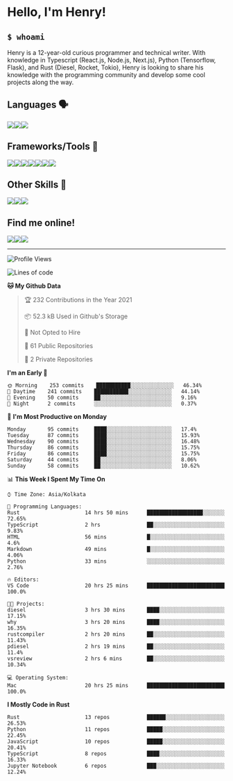 
<h1>Hello, I'm Henry!</h1>

<h2><code>$ whoami</code></h2>

Henry is a 12-year-old curious programmer and technical writer. With knowledge in Typescript (React.js, Node.js, Next.js), Python (Tensorflow, Flask), and Rust (Diesel, Rocket, Tokio), Henry is looking to share his knowledge with the programming community and develop some cool projects along the way.

<h2>Languages 🗣️</h2>

<img src="https://img.shields.io/badge/typescript%20-%23007ACC.svg?&style=for-the-badge&logo=typescript&logoColor=white"/><img src="https://img.shields.io/badge/python%20-%2314354C.svg?&style=for-the-badge&logo=python&logoColor=white"/><img src="https://img.shields.io/badge/rust-%23000000.svg?&style=for-the-badge&logo=rust&logoColor=white"/>

<h2>Frameworks/Tools 🔧</h2>

<img src="https://img.shields.io/badge/express.js%20-%23404d59.svg?&style=for-the-badge"/><img src="https://img.shields.io/badge/react%20-%2320232a.svg?&style=for-the-badge&logo=react&logoColor=%2361DAFB"/><img src="https://img.shields.io/badge/tailwindcss%20-%2338B2AC.svg?&style=for-the-badge&logo=tailwind-css&logoColor=white"/><img src="https://img.shields.io/badge/flask%20-%23000.svg?&style=for-the-badge&logo=flask&logoColor=white"/><img src="https://img.shields.io/badge/firebase%20-%23039BE5.svg?&style=for-the-badge&logo=firebase"/><img src ="https://img.shields.io/badge/postgres-%23316192.svg?&style=for-the-badge&logo=postgresql&logoColor=white"/><img src="https://img.shields.io/badge/TensorFlow%20-%23FF6F00.svg?&style=for-the-badge&logo=TensorFlow&logoColor=white" />

<h2>Other Skills 🤹</h2>

<img src="https://img.shields.io/badge/git%20-%23F05033.svg?&style=for-the-badge&logo=git&logoColor=white"/><img src="https://img.shields.io/badge/github%20-%23121011.svg?&style=for-the-badge&logo=github&logoColor=white"/><img src="https://img.shields.io/badge/vercel%20-%23000000.svg?&style=for-the-badge&logo=vercel&logoColor=white"/>

<h2>Find me online!</h2>

<a target="_blank" href="https://dev.to/hb"><img src="https://img.shields.io/badge/dev.to-%2312100E.svg?&style=for-the-badge&logo=dev.to&logoColor=white"></img></a><a target="_blank" href="https://stackoverflow.com/users/13753914/henry"><img src="https://img.shields.io/badge/-Stack%20overflow-FE7A16?style=for-the-badge&logo=stack-overflow&logoColor=white"/></a><a target="_blank" href="https://twitter.com/henryboisdequin"><img src="https://img.shields.io/badge/henryboisdequin%20-%231DA1F2.svg?&style=for-the-badge&logo=Twitter&logoColor=white"></img></a>

---
<!--START_SECTION:waka-->
![Profile Views](http://img.shields.io/badge/Profile%20Views-44-blue)

![Lines of code](https://img.shields.io/badge/From%20Hello%20World%20I%27ve%20Written-256603%20lines%20of%20code-blue)

**🐱 My Github Data** 

> 🏆 232 Contributions in the Year 2021
 > 
> 📦 52.3 kB Used in Github's Storage 
 > 
> 🚫 Not Opted to Hire
 > 
> 📜 61 Public Repositories 
 > 
> 🔑 2 Private Repositories  
 > 
**I'm an Early 🐤** 

```text
🌞 Morning    253 commits    ███████████░░░░░░░░░░░░░░   46.34% 
🌆 Daytime    241 commits    ███████████░░░░░░░░░░░░░░   44.14% 
🌃 Evening    50 commits     ██░░░░░░░░░░░░░░░░░░░░░░░   9.16% 
🌙 Night      2 commits      ░░░░░░░░░░░░░░░░░░░░░░░░░   0.37%

```
📅 **I'm Most Productive on Monday** 

```text
Monday       95 commits     ████░░░░░░░░░░░░░░░░░░░░░   17.4% 
Tuesday      87 commits     ████░░░░░░░░░░░░░░░░░░░░░   15.93% 
Wednesday    90 commits     ████░░░░░░░░░░░░░░░░░░░░░   16.48% 
Thursday     86 commits     ████░░░░░░░░░░░░░░░░░░░░░   15.75% 
Friday       86 commits     ████░░░░░░░░░░░░░░░░░░░░░   15.75% 
Saturday     44 commits     ██░░░░░░░░░░░░░░░░░░░░░░░   8.06% 
Sunday       58 commits     ██░░░░░░░░░░░░░░░░░░░░░░░   10.62%

```


📊 **This Week I Spent My Time On** 

```text
⌚︎ Time Zone: Asia/Kolkata

💬 Programming Languages: 
Rust                     14 hrs 50 mins      ██████████████████░░░░░░░   72.65% 
TypeScript               2 hrs               ██░░░░░░░░░░░░░░░░░░░░░░░   9.83% 
HTML                     56 mins             █░░░░░░░░░░░░░░░░░░░░░░░░   4.6% 
Markdown                 49 mins             █░░░░░░░░░░░░░░░░░░░░░░░░   4.06% 
Python                   33 mins             ░░░░░░░░░░░░░░░░░░░░░░░░░   2.76%

🔥 Editors: 
VS Code                  20 hrs 25 mins      █████████████████████████   100.0%

🐱‍💻 Projects: 
diesel                   3 hrs 30 mins       ████░░░░░░░░░░░░░░░░░░░░░   17.15% 
why                      3 hrs 20 mins       ████░░░░░░░░░░░░░░░░░░░░░   16.35% 
rustcompiler             2 hrs 20 mins       ██░░░░░░░░░░░░░░░░░░░░░░░   11.43% 
pdiesel                  2 hrs 19 mins       ██░░░░░░░░░░░░░░░░░░░░░░░   11.4% 
vsreview                 2 hrs 6 mins        ██░░░░░░░░░░░░░░░░░░░░░░░   10.34%

💻 Operating System: 
Mac                      20 hrs 25 mins      █████████████████████████   100.0%

```

**I Mostly Code in Rust** 

```text
Rust                     13 repos            ██████░░░░░░░░░░░░░░░░░░░   26.53% 
Python                   11 repos            █████░░░░░░░░░░░░░░░░░░░░   22.45% 
JavaScript               10 repos            █████░░░░░░░░░░░░░░░░░░░░   20.41% 
TypeScript               8 repos             ████░░░░░░░░░░░░░░░░░░░░░   16.33% 
Jupyter Notebook         6 repos             ███░░░░░░░░░░░░░░░░░░░░░░   12.24%

```



<!--END_SECTION:waka-->

